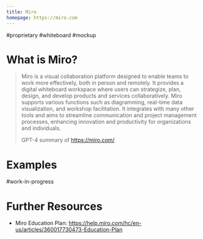```yaml
---
title: Miro
homepage: https://miro.com
---
```


#proprietary #whiteboard #mockup

# What is Miro?

> Miro is a visual collaboration platform designed to enable teams to work more effectively, both in person and remotely. It provides a digital whiteboard workspace where users can strategize, plan, design, and develop products and services collaboratively. Miro supports various functions such as diagramming, real-time data visualization, and workshop facilitation. It integrates with many other tools and aims to streamline communication and project management processes, enhancing innovation and productivity for organizations and individuals.
>
> GPT-4 summary of https://miro.com/

# Examples

#work-in-progress

# Further Resources

- Miro Education Plan: https://help.miro.com/hc/en-us/articles/360017730473-Education-Plan
